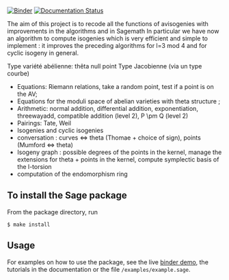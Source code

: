 [![Binder](https://mybinder.org/badge_logo.svg)](https://mybinder.org/v2/git/https%3A%2F%2Fgitlab.inria.fr%2Froberdam%2Favisogenies/sage) [![Documentation Status](https://readthedocs.org/projects/avisogenies/badge/?version=latest)](https://avisogenies.readthedocs.io/en/latest/?badge=latest)

The aim of this project is to recode all the functions of avisogenies with improvements in the algorithms and in Sagemath
In  particular we have now an algorithm to compute isogenies which is very efficient and simple to implement : it improves the preceding algorithms for l=3 mod 4 and for cyclic isogeny in general.

Type variété abélienne: thêta null point
Type Jacobienne (via un type courbe)

- Equations: Riemann relations, take a random point, test if a point is on the AV;
- Equations for the moduli space of abelian varieties with theta structure ;
- Arithmetic: normal addition, differential addition, exponentiation, threewayadd,
  compatible addition (level 2), P \pm Q (level 2)
- Pairings: Tate, Weil
- Isogenies and cyclic isogenies
- conversation : curves <=> theta (Thomae + choice of sign), points (Mumford <=> theta)
- Isogeny graph : possible degrees of the points in the kernel, manage the extensions for
  theta + points in the kernel, compute symplectic basis of the l-torsion
- computation of the endomorphism ring

## To install the Sage package
From the package directory, run

```console
$ make install
```

## Usage
For examples on how to use the package, see the live [binder demo](https://mybinder.org/v2/git/https%3A%2F%2Fgitlab.inria.fr%2Froberdam%2Favisogenies/sage?filepath=.%2Fdocs/source/tutorials/example.ipynb
), the tutorials in the documentation or the file `/examples/example.sage`.
